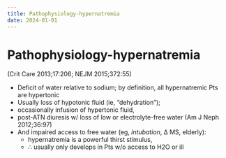 ```yaml
---
title: Pathophysiology-hypernatremia
date: 2024-01-01
---
```


# Pathophysiology-hypernatremia

(Crit Care 2013;17:206; NEJM 2015;372:55)

- Deficit of water relative to sodium; by definition, all hypernatremic Pts are hypertonic
- Usually loss of hypotonic fluid (ie, “dehydration”);
- occasionally infusion of hypertonic fluid,
- post-ATN diuresis w/ loss of low or electrolyte-free water (Am J Neph 2012;36:97)
- And impaired access to free water (eg, _intubation_, Δ MS, elderly):
  - hypernatremia is a powerful thirst stimulus,
  - ∴ usually only develops in Pts w/o access to H2O or ill
